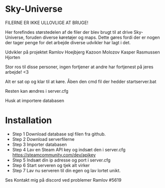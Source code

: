 # Sky-Universe

FILERNE ER IKKE ULLOVLIGE AT BRUGE! 

Her forefindes størstedelen af de filer der blev brugt til at drive Sky-Universe, foruden diverse køretøjer og maps.
Dette gøres fordi der er nogen der tager penge for det arbejde diverse udvikler har lagt i det.


Udvikler på projektet
Ramlov
Hoejbjerg
Kazoon
Molozov
Kasper Rasmussen
Hjorten

Stor ros til disse personer, ingen fortjener at andre har fortjenest på jeres arbejde! <3

Alt er sat op og klar til at køre.
Åben den cmd fil der hedder startserver.bat

Resten kan ændres i server.cfg

Husk at importere databasen


# Installation
* Step 1 Download database sql filen fra github.
* Step 2 Download serverfilerne
* Step 3 Importer databasen
* Step 4 Lav en Steam API key og indsæt den i server.cfg https://steamcommunity.com/dev/apikey
* Step 5 Indsæt din ip adresse og port i server.cfg
* Step 6 Start serveren og tjek alt virker
* Step 7 Lav nu serveren til din egen og lav lortet unikt.


Ses
Kontakt mig på discord ved problemer
Ramlov #5619
